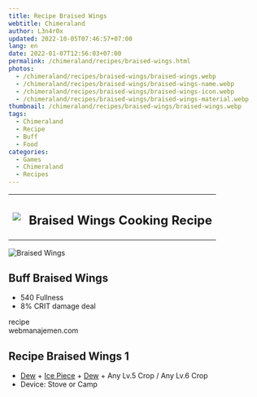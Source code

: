 ```yaml
---
title: Recipe Braised Wings
webtitle: Chimeraland
author: L3n4r0x
updated: 2022-10-05T07:46:57+07:00
lang: en
date: 2022-01-07T12:56:03+07:00
permalink: /chimeraland/recipes/braised-wings.html
photos:
  - /chimeraland/recipes/braised-wings/braised-wings.webp
  - /chimeraland/recipes/braised-wings/braised-wings-name.webp
  - /chimeraland/recipes/braised-wings/braised-wings-icon.webp
  - /chimeraland/recipes/braised-wings/braised-wings-material.webp
thumbnail: /chimeraland/recipes/braised-wings/braised-wings.webp
tags:
  - Chimeraland
  - Recipe
  - Buff
  - Food
categories:
  - Games
  - Chimeraland
  - Recipes
---
```


<section id="bootstrap-wrapper">
  <link
    rel="stylesheet"
    href="https://cdn.statically.io/gh/dimaslanjaka/Web-Manajemen/40ac3225/css/bootstrap-4.5-wrapper.css"
  />
  <div class="row mb-2">
    <div class="col-md-12 mb-2">
      <table class="table" id="post-info">
        <tbody>
          <tr>
            <td>
              <img
                class="d-inline-block me-2"
                src="/chimeraland/recipes/braised-wings/braised-wings-icon.webp"
                width="auto"
                height="auto"
              />
            </td>
            <td><h1 class="fs-5">Braised Wings Cooking Recipe</h1></td>
          </tr>
        </tbody>
      </table>
    </div>
  </div>
  <div class="card mb-2">
    <div class="row g-0">
      <div class="col-sm-4 position-relative mb-2">
        <img
          src="/chimeraland/recipes/braised-wings/braised-wings-material.webp"
          class="card-img fit-cover w-100 h-100"
          alt="Braised Wings"
          data-fancybox="true"
        />
      </div>
      <div class="col-sm-8 mb-2">
        <div class="card-body">
          <h2 class="card-title fs-5">Buff Braised Wings</h2>
          <div class="card-text">
            <ul>
              <li>540 Fullness</li>
              <li>8% CRIT damage deal</li>
            </ul>
          </div>
          <span class="badge rounded-pill bg-dark text-white">recipe</span>
        </div>
        <div class="card-footer text-end text-muted">webmanajemen.com</div>
      </div>
    </div>
  </div>
  <div class="row mb-2">
    <div class="col-12 col-lg-6 recipe-item mb-2">
      <div class="card">
        <div class="card-body">
          <h2 class="card-title fs-5">Recipe Braised Wings 1</h2>
          <div class="card-text">
            <ul>
              <li>
                <a
                  class="text-decoration-none"
                  href="/chimeraland/materials/dew.html"
                  >Dew</a
                ><span> + </span
                ><a
                  class="text-decoration-none"
                  href="/chimeraland/materials/ice-piece.html"
                  >Ice Piece</a
                ><span> + </span
                ><a
                  class="text-decoration-none"
                  href="/chimeraland/materials/dew.html"
                  >Dew</a
                ><span> + </span>Any Lv.5 Crop<span> / </span>Any Lv.6 Crop
              </li>
              <li>Device: Stove or Camp</li>
            </ul>
          </div>
        </div>
      </div>
    </div>
  </div>
</section>